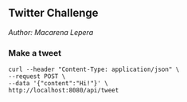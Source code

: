 ## Twitter Challenge
_Author: Macarena Lepera_

### Make a tweet
```
curl --header "Content-Type: application/json" \
--request POST \
--data '{"content":"Hi!"}' \
http://localhost:8080/api/tweet
```

